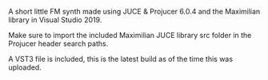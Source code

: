 A short little FM synth made using JUCE & Projucer 6.0.4 and the Maximilian library in Visual Studio 2019.

Make sure to import the included Maximilian JUCE library src folder in the Projucer header search paths.

A VST3 file is included, this is the latest build as of the time this was uploaded.
